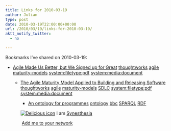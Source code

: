 ```yaml
---
title: Links for 2010-03-19
author: Julian
type: post
date: 2010-03-19T22:00:00+00:00
url: /2010/03/19/links-for-2010-03-19/
aktt_notify_twitter:
  - no

---
```

Bookmarks I&#8217;ve shared on 2010-03-19:

  * [Agile Made Us Better, but We Signed up for Great][1] 
    [thoughtworks][2] [agile][3] [maturity-models][4] [system:filetype:pdf][5] [system:media:document][6] </li> 
    
      * [The Agile Maturity Model Applied to Building and Releasing Software][7] 
        [thoughtworks][2] [agile][3] [maturity-models][4] [SDLC][8] [system:filetype:pdf][5] [system:media:document][6] </li> 
        
          * [An ontology for programmes][9] 
            [ontology][10] [bbc][11] [SPARQL][12] [RDF][13] </li> </ul> 
            
            <p class="deliciouslink">
              <a href="https://del.icio.us/synesthesia" title="See all my bookmarks on del.icio.us"><img src="https://www.synesthesia.co.uk/images/deliciousicon.jpg" alt="Delicious icon" /></a>&nbsp;I am <a href="https://del.icio.us/synesthesia" title="See all my bookmarks on del.icio.us">Synesthesia</a>
            </p>
            
            <p class="deliciouslink">
              <a href="https://del.icio.us/network?add=synesthesia" title="Add me to your del.icio.us network"><img src="https://www.synesthesia.co.uk/images/add.gif" alt="" /></a>&nbsp;<a href="https://del.icio.us/network?add=synesthesia" title="Add me to your del.icio.us network">Add me to your network</a>
            </p>

 [1]: https://www.thoughtworks.com/what-we-say/presentations/AgileMadeUsBetter.pdf
 [2]: https://delicious.com/synesthesia/thoughtworks
 [3]: https://delicious.com/synesthesia/agile
 [4]: https://delicious.com/synesthesia/maturity-models
 [5]: https://delicious.com/synesthesia/system%3Afiletype%3Apdf
 [6]: https://delicious.com/synesthesia/system%3Amedia%3Adocument
 [7]: https://www.thoughtworks.com/pdfs/build-release-white-paper.pdf
 [8]: https://delicious.com/synesthesia/SDLC
 [9]: https://derivadow.com/2008/02/02/an-ontology-for-programmes
 [10]: https://delicious.com/synesthesia/ontology
 [11]: https://delicious.com/synesthesia/bbc
 [12]: https://delicious.com/synesthesia/SPARQL
 [13]: https://delicious.com/synesthesia/RDF